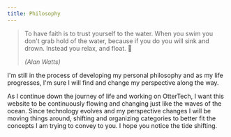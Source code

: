 ```yaml
---
title: Philosophy
---
```

> To have faith is to trust yourself to the water. When you swim you don't grab hold of the water, because if you do you will sink and drown. Instead you relax, and float. 🦦
>
> _(Alan Watts)_

I'm still in the process of developing my personal philosophy and as my life progresses, I'm sure I will find and change my perspective along the way. 

As I continue down the journey of life and working on OtterTech, I want this website to be continuously flowing and changing just like the waves of the ocean. Since technology evolves and my perspective changes I will be moving things around, shifting and organizing categories to better fit the concepts I am trying to convey to you. I hope you notice the tide shifting. 